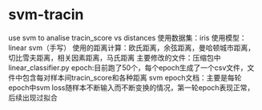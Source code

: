 # svm-tracin
use svm to analise tracin_score vs distances
使用数据集：iris
使用模型：linear svm（手写）
使用的距离计算：欧氏距离，余弦距离，曼哈顿城市距离，切比雪夫距离，相关因素距离，马氏距离
主要修改的文件：压缩包中linear_classifier.py
epoch:目前跑了50个，每个epoch生成了一个csv文件，文件中包含每对样本间tracin_score和各种距离
svm epoch文档：主要是每轮epoch中svm loss随样本不断输入而不断变换的情况，第一轮epoch表现正常，后续出现过拟合
